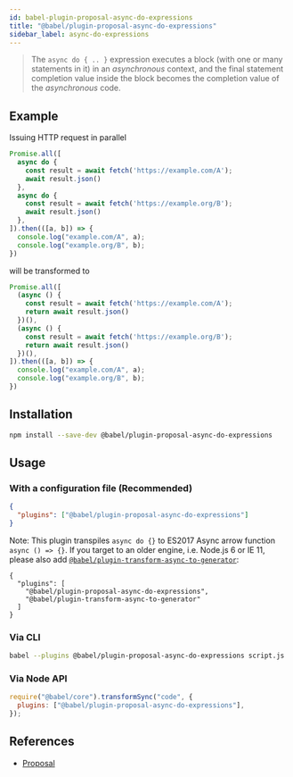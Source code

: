 ```yaml
---
id: babel-plugin-proposal-async-do-expressions
title: "@babel/plugin-proposal-async-do-expressions"
sidebar_label: async-do-expressions
---
```


> The `async do { .. }` expression executes a block (with one or many statements in it) in an _asynchronous_ context, and the final statement completion value inside the block becomes the completion value of the _asynchronous_ code.

## Example

Issuing HTTP request in parallel

```js title="JavaScript"
Promise.all([
  async do {
    const result = await fetch('https://example.com/A');
    await result.json()
  },
  async do {
    const result = await fetch('https://example.org/B');
    await result.json()
  },
]).then(([a, b]) => {
  console.log("example.com/A", a);
  console.log("example.org/B", b);
})
```

will be transformed to

```js title="JavaScript"
Promise.all([
  (async () {
    const result = await fetch('https://example.com/A');
    return await result.json()
  })(),
  (async () {
    const result = await fetch('https://example.org/B');
    return await result.json()
  })(),
]).then(([a, b]) => {
  console.log("example.com/A", a);
  console.log("example.org/B", b);
})
```

## Installation

```sh title="Shell"
npm install --save-dev @babel/plugin-proposal-async-do-expressions
```

## Usage

### With a configuration file (Recommended)

```json title="babel.config.json"
{
  "plugins": ["@babel/plugin-proposal-async-do-expressions"]
}
```

Note: This plugin transpiles `async do {}` to ES2017 Async arrow function `async () => {}`. If you target to an older engine, i.e. Node.js 6 or IE 11, please also add [`@babel/plugin-transform-async-to-generator`](plugin-transform-async-to-generator.md):

```
{
  "plugins": [
    "@babel/plugin-proposal-async-do-expressions",
    "@babel/plugin-transform-async-to-generator"
  ]
}
```

### Via CLI

```sh title="Shell"
babel --plugins @babel/plugin-proposal-async-do-expressions script.js
```

### Via Node API

```js title="JavaScript"
require("@babel/core").transformSync("code", {
  plugins: ["@babel/plugin-proposal-async-do-expressions"],
});
```

## References

- [Proposal](https://github.com/tc39/proposal-async-do-expressions)
